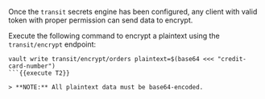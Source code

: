 Once the `transit` secrets engine has been configured, any client with valid token with proper permission can send data to encrypt.

Execute the following command to encrypt a plaintext using the `transit/encrypt` endpoint:

```
vault write transit/encrypt/orders plaintext=$(base64 <<< "credit-card-number")
```{{execute T2}}

> **NOTE:** All plaintext data must be base64-encoded.
